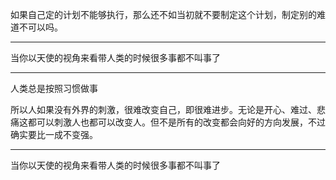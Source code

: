 如果自己定的计划不能够执行，那么还不如当初就不要制定这个计划，制定别的难道不可以吗。
___
当你以天使的视角来看带人类的时候很多事都不叫事了
___
人类总是按照习惯做事

  

所以人如果没有外界的刺激，很难改变自己，即很难进步。无论是开心、难过、悲痛这都可以刺激人也都可以改变人。但不是所有的改变都会向好的方向发展，不过确实要比一成不变强。
___
当你以天使的视角来看带人类的时候很多事都不叫事了